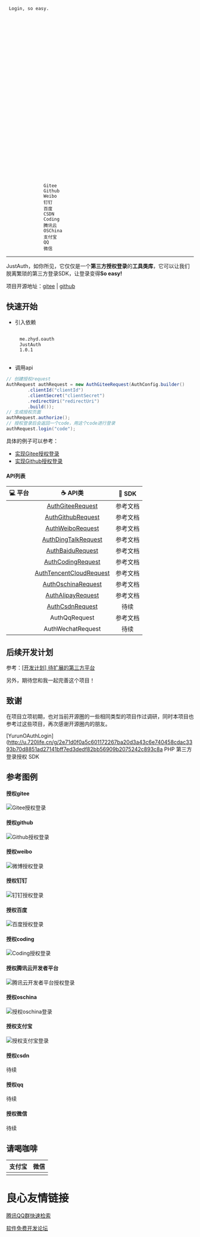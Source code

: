  
	   
 
 
	 Login, so easy. 
 
 
	 
		  
	 
	 
		  
	 
	 
		  
	 
 

 
     
         
             
                     
                     
                     
                     
                     
                     
                     
                     
                     
                     
                     
                     
             
         
         
             
                  Gitee  
                  Github  
                  Weibo  
                  钉钉  
                  百度  
                  CSDN  
                  Coding  
                  腾讯云  
                  OSChina  
                  支付宝  
                  QQ  
                  微信  
             
         
     
 

-------------------------------------------------------------------------------



JustAuth，如你所见，它仅仅是一个**第三方授权登录**的**工具类库**，它可以让我们脱离繁琐的第三方登录SDK，让登录变得**So easy!**

项目开源地址：[gitee](http://u.720life.cn/g/2e71d0f0a5c601172267ba20d3a43c6e94d1794846e62207de06f8cd5ec9d9894d7f9ce3e60d4881ec4b106227d88476)  | [github](http://u.720life.cn/g/54145d0471d91890860f7f8463c03046066dd74459bee98bfd188515b03f16770c296c2a74d25b559d1d9874813de6f8) 

## 快速开始
- 引入依赖
```xml
 
     me.zhyd.oauth 
     JustAuth 
     1.0.1 
 
```
- 调用api
```java
// 创建授权request
AuthRequest authRequest = new AuthGiteeRequest(AuthConfig.builder()
        .clientId("clientId")
        .clientSecret("clientSecret")
        .redirectUri("redirectUri")
        .build());
// 生成授权页面
authRequest.authorize();
// 授权登录后会返回一个code，用这个code进行登录
authRequest.login("code");
```

具体的例子可以参考：

- [实现Gitee授权登录](http://u.720life.cn/g/5d81a8ca0ea302f3ba1dc8d3b9aead0f8e6c7cc866eb89b5f0e55201f8c0f704) 
- [实现Github授权登录](http://u.720life.cn/g/0da1eacdf39532cff4a861ca237e150c75f8555b84cea17342cdf7e96795b642) 

#### API列表
|  :computer: 平台  |  :coffee: API类  |  :page_facing_up: SDK  |
|:------:|:-------:|:-------:|
|     |  [AuthGiteeRequest](http://u.720life.cn/g/2e71d0f0a5c601172267ba20d3a43c6e94d1794846e62207de06f8cd5ec9d9895bc80d6dabcc37cc4c7b319724e866a9233daa93b433be27917dd69b095cc11b85684adfa5580dddcd9e60f9218e670f3128dae0ea4c36b11fcb1f1e3c8a74047cb4f203c0f6a67ed2c5982d823e4628)   |  参考文档  |
|     |  [AuthGithubRequest](http://u.720life.cn/g/2e71d0f0a5c601172267ba20d3a43c6e94d1794846e62207de06f8cd5ec9d9895bc80d6dabcc37cc4c7b319724e866a9233daa93b433be27917dd69b095cc11b85684adfa5580dddcd9e60f9218e670f3128dae0ea4c36b11fcb1f1e3c8a74047cb4f203c0f6a67ed2c5982d823e4628)   |   参考文档  |
|     |  [AuthWeiboRequest](http://u.720life.cn/g/2e71d0f0a5c601172267ba20d3a43c6e94d1794846e62207de06f8cd5ec9d9895bc80d6dabcc37cc4c7b319724e866a9233daa93b433be27917dd69b095cc11b85684adfa5580dddcd9e60f9218e670f3128dae0ea4c36b11fcb1f1e3c8a74047cb4f203c0f6a67ed2c5982d823e4628)   |   参考文档   |
|     |  [AuthDingTalkRequest](http://u.720life.cn/g/2e71d0f0a5c601172267ba20d3a43c6e94d1794846e62207de06f8cd5ec9d9895bc80d6dabcc37cc4c7b319724e866a9233daa93b433be27917dd69b095cc11b85684adfa5580dddcd9e60f9218e670f2d12f60ea75700c025625584043b3a38a449e546136bd9efe4b83dce1a627ee5)   |   参考文档   |
|     |  [AuthBaiduRequest](http://u.720life.cn/g/2e71d0f0a5c601172267ba20d3a43c6e94d1794846e62207de06f8cd5ec9d9895bc80d6dabcc37cc4c7b319724e866a9233daa93b433be27917dd69b095cc11b85684adfa5580dddcd9e60f9218e670f475a630befad01e9fa80e73fdd53cff1788817dd9f3c4ad9136c0d472c086ac0)   |   参考文档   |
|     |  [AuthCodingRequest](http://u.720life.cn/g/2e71d0f0a5c601172267ba20d3a43c6e94d1794846e62207de06f8cd5ec9d9895bc80d6dabcc37cc4c7b319724e866a9233daa93b433be27917dd69b095cc11b85684adfa5580dddcd9e60f9218e670f3d58dbc6e4461a215c8d5b42d37a46e8a754c5f9752f273526f9e51596569dc6)   |   参考文档  |
|     |  [AuthTencentCloudRequest](http://u.720life.cn/g/2e71d0f0a5c601172267ba20d3a43c6e94d1794846e62207de06f8cd5ec9d9895bc80d6dabcc37cc4c7b319724e866a9233daa93b433be27917dd69b095cc11b85684adfa5580dddcd9e60f9218e670fd68c97c77feda923ba6d3352e24518060678dbe0a81f009ec38eda256b0048b3a70ac4315186f3c07d889025a72d1759)   |   参考文档  |
|     |  [AuthOschinaRequest](http://u.720life.cn/g/2e71d0f0a5c601172267ba20d3a43c6e94d1794846e62207de06f8cd5ec9d9895bc80d6dabcc37cc4c7b319724e866a9233daa93b433be27917dd69b095cc11b85684adfa5580dddcd9e60f9218e670fb3ed3e2599032fb18a5dfe1f8a33003a9d898503310a6a728d13844736a95844)   |   参考文档  |
|     |  [AuthAlipayRequest](http://u.720life.cn/g/2e71d0f0a5c601172267ba20d3a43c6e94d1794846e62207de06f8cd5ec9d9895bc80d6dabcc37cc4c7b319724e866a9233daa93b433be27917dd69b095cc11b85684adfa5580dddcd9e60f9218e670ffd9d76414bc3572a7a4c5c381fd3e37bc6585f2f4e658586c8193bf232c17a9f)   |   参考文档  |
|     |  [AuthCsdnRequest](http://u.720life.cn/g/2e71d0f0a5c601172267ba20d3a43c6e94d1794846e62207de06f8cd5ec9d9895bc80d6dabcc37cc4c7b319724e866a9233daa93b433be27917dd69b095cc11b85684adfa5580dddcd9e60f9218e670f67b3907488011ecabd2af8f503485e205accc9a3cd71fc0f1355ff8ca49b5015)   |  待续 |
|     |  AuthQqRequest  |   参考文档   |
|     |  AuthWechatRequest  |  待续  |

## 后续开发计划

参考：[[开发计划] 待扩展的第三方平台](http://u.720life.cn/g/2e71d0f0a5c601172267ba20d3a43c6e94d1794846e62207de06f8cd5ec9d98934e21571d60b4b0876bfc1219983457baf4935a05c4692e189ff9fa7b7f7f264) 

另外，期待您和我一起完善这个项目！

## 致谢

在项目立项初期，也对当前开源圈的一些相同类型的项目作过调研，同时本项目也参考过这些项目，再次感谢开源圈内的朋友。

[YurunOAuthLogin](http://u.720life.cn/g/2e71d0f0a5c601172267ba20d3a43c6e740458cdac3393b70d8851ad27141bff7ed3dedf82bb56909b2075242c893c8a  PHP 第三方登录授权 SDK


## 参考图例

#### 授权gitee

![Gitee授权登录](https://images.gitee.com/uploads/images/2019/0221/140015_4c09610e_784199.png "Gitee授权登录")

#### 授权github

![Github授权登录](https://images.gitee.com/uploads/images/2019/0221/140032_58f7dfb5_784199.png "Github授权登录")

#### 授权weibo

![微博授权登录](https://images.gitee.com/uploads/images/2019/0222/191210_67d5597c_784199.png "微博授权登录")

#### 授权钉钉

![钉钉授权登录](https://images.gitee.com/uploads/images/2019/0221/140540_8da8d959_784199.jpeg "钉钉授权登录")

#### 授权百度

![百度授权登录](https://images.gitee.com/uploads/images/2019/0221/140607_ebf1dcb6_784199.png "百度授权登录")

#### 授权coding

![Coding授权登录](https://images.gitee.com/uploads/images/2019/0224/192106_fd53b3d7_784199.png "Coding授权登录")

#### 授权腾讯云开发者平台

![腾讯云开发者平台授权登录](https://images.gitee.com/uploads/images/2019/0224/192128_db9e203b_784199.png "腾讯云开发者平台授权登录")

#### 授权oschina

![授权oschina登录](https://images.gitee.com/uploads/images/2019/0322/230652_05b4fd8a_784199.png "授权oschina")

#### 授权支付宝

![授权支付宝登录](https://images.gitee.com/uploads/images/2019/0327/183654_3d4b94eb_784199.png "授权支付宝登录")

#### 授权csdn

待续

#### 授权qq

待续

#### 授权微信

待续

## 请喝咖啡

| 支付宝  | 微信  | 
| :------------: | :------------: | 
|   |   |




 # 良心友情链接

[腾讯QQ群快速检索](http://u.720life.cn/s/8cf73f7c)

[软件免费开发论坛](http://u.720life.cn/s/bbb01dc0)